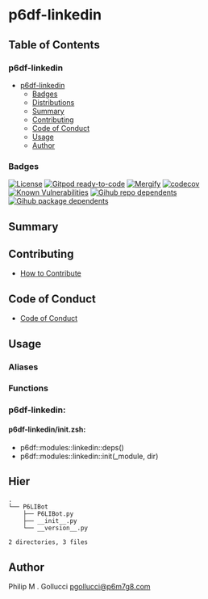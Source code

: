 # p6df-linkedin

## Table of Contents


### p6df-linkedin
- [p6df-linkedin](#p6df-linkedin)
  - [Badges](#badges)
  - [Distributions](#distributions)
  - [Summary](#summary)
  - [Contributing](#contributing)
  - [Code of Conduct](#code-of-conduct)
  - [Usage](#usage)
  - [Author](#author)

### Badges

[![License](https://img.shields.io/badge/License-Apache%202.0-yellowgreen.svg)](https://opensource.org/licenses/Apache-2.0)
[![Gitpod ready-to-code](https://img.shields.io/badge/Gitpod-ready--to--code-blue?logo=gitpod)](https://gitpod.io/#https://github.com/p6m7g8/p6df-linkedin)
[![Mergify](https://img.shields.io/endpoint.svg?url=https://gh.mergify.io/badges/p6m7g8/p6df-linkedin/&style=flat)](https://mergify.io)
[![codecov](https://codecov.io/gh/p6m7g8/p6df-linkedin/branch/master/graph/badge.svg?token=14Yj1fZbew)](https://codecov.io/gh/p6m7g8/p6df-linkedin)
[![Known Vulnerabilities](https://snyk.io/test/github/p6m7g8/p6df-linkedin/badge.svg?targetFile=package.json)](https://snyk.io/test/github/p6m7g8/p6df-linkedin?targetFile=package.json)
[![Gihub repo dependents](https://badgen.net/github/dependents-repo/p6m7g8/p6df-linkedin)](https://github.com/p6m7g8/p6df-linkedin/network/dependents?dependent_type=REPOSITORY)
[![Gihub package dependents](https://badgen.net/github/dependents-pkg/p6m7g8/p6df-linkedin)](https://github.com/p6m7g8/p6df-linkedin/network/dependents?dependent_type=PACKAGE)

## Summary

## Contributing

- [How to Contribute](CONTRIBUTING.md)

## Code of Conduct

- [Code of Conduct](https://github.com/p6m7g8/.github/blob/master/CODE_OF_CONDUCT.md)

## Usage


### Aliases


### Functions

### p6df-linkedin:

#### p6df-linkedin/init.zsh:

- p6df::modules::linkedin::deps()
- p6df::modules::linkedin::init(_module, dir)



## Hier
```text
.
└── P6LIBot
    ├── P6LIBot.py
    ├── __init__.py
    └── __version__.py

2 directories, 3 files
```
## Author

Philip M . Gollucci <pgollucci@p6m7g8.com>
